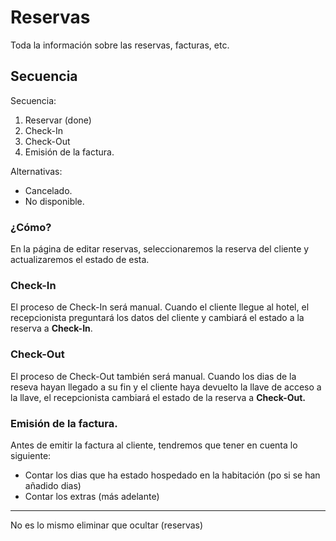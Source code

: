 # Reservas

Toda la información sobre las reservas, facturas, etc.

## Secuencia

Secuencia:
1. Reservar (done)
2. Check-In
3. Check-Out
4. Emisión de la factura.

Alternativas:
- Cancelado.
- No disponible.

### ¿Cómo?

En la página de editar reservas, seleccionaremos la reserva del cliente y actualizaremos el estado de esta.

### Check-In

El proceso de Check-In será manual. Cuando el cliente llegue al hotel, el recepcionista preguntará los datos del cliente y cambiará el estado a la reserva a **Check-In**.

### Check-Out

El proceso de Check-Out también será manual. Cuando los dias de la reseva hayan llegado a su fin y el cliente haya devuelto la llave de acceso a la llave, el recepcionista cambiará el estado de la reserva a **Check-Out.**

### Emisión de la factura.

Antes de emitir la factura al cliente, tendremos que tener en cuenta lo siguiente:

- Contar los dias que ha estado hospedado en la habitación (po si se han añadido dias)
- Contar los extras (más adelante)

---

No es lo mismo eliminar que ocultar (reservas)

